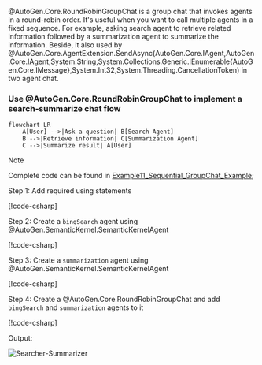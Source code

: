 @AutoGen.Core.RoundRobinGroupChat is a group chat that invokes agents in a round-robin order. It's useful when you want to call multiple agents in a fixed sequence. For example, asking search agent to retrieve related information followed by a summarization agent to summarize the information. Beside, it also used by @AutoGen.Core.AgentExtension.SendAsync(AutoGen.Core.IAgent,AutoGen.Core.IAgent,System.String,System.Collections.Generic.IEnumerable{AutoGen.Core.IMessage},System.Int32,System.Threading.CancellationToken) in two agent chat.

### Use @AutoGen.Core.RoundRobinGroupChat to implement a search-summarize chat flow

```mermaid
flowchart LR
    A[User] -->|Ask a question| B[Search Agent]
    B -->|Retrieve information| C[Summarization Agent]
    C -->|Summarize result| A[User]
```

> [!NOTE]
> Complete code can be found in [Example11_Sequential_GroupChat_Example](https://github.com/ag2ai/ag2/blob/dotnet/dotnet/sample/AutoGen.BasicSamples/Example11_Sequential_GroupChat_Example.cs);

Step 1: Add required using statements

[!code-csharp[](../../sample/AutoGen.BasicSamples/Example11_Sequential_GroupChat_Example.cs?name=using_statement)]

Step 2: Create a `bingSearch` agent using @AutoGen.SemanticKernel.SemanticKernelAgent

[!code-csharp[](../../sample/AutoGen.BasicSamples/Example11_Sequential_GroupChat_Example.cs?name=CreateBingSearchAgent)]

Step 3: Create a `summarization` agent using @AutoGen.SemanticKernel.SemanticKernelAgent

[!code-csharp[](../../sample/AutoGen.BasicSamples/Example11_Sequential_GroupChat_Example.cs?name=CreateSummarizerAgent)]

Step 4: Create a @AutoGen.Core.RoundRobinGroupChat and add `bingSearch` and `summarization` agents to it

[!code-csharp[](../../sample/AutoGen.BasicSamples/Example11_Sequential_GroupChat_Example.cs?name=Sequential_GroupChat_Example)]

Output:

![Searcher-Summarizer](../images/articles/SequentialGroupChat/SearcherSummarizer.gif)